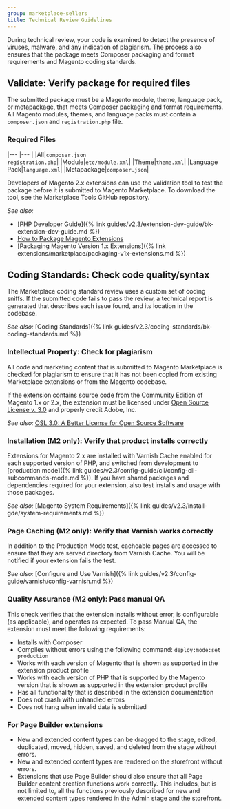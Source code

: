 ```yaml
---
group: marketplace-sellers
title: Technical Review Guidelines
---
```


During technical review, your code is examined to detect the presence of viruses, malware, and any indication of plagiarism. The process also ensures that the package meets Composer packaging and format requirements and Magento coding standards.

## Validate: Verify package for required files

The submitted package must be a Magento module, theme, language pack, or metapackage, that meets Composer packaging and format requirements. All Magento modules, themes, and language packs must contain a `composer.json` and `registration.php` file.

### Required Files

|--- |--- |
|All|`composer.json` <br/>`registration.php`|
|Module|`etc/module.xml`|
|Theme|`theme.xml`|
|Language Pack|`language.xml`|
|Metapackage|`composer.json`|

Developers of Magento 2.x extensions can use the validation tool to test the package before it is submitted to Magento Marketplace. To download the tool, see the Marketplace Tools GitHub repository.

_See also:_

-  [PHP Developer Guide]({% link guides/v2.3/extension-dev-guide/bk-extension-dev-guide.md %})
-  [How to Package Magento Extensions][2]
-  [Packaging Magento Version 1.x Extensions]({% link extensions/marketplace/packaging-v1x-extensions.md %})

## Coding Standards: Check code quality/syntax

The Marketplace coding standard review uses a custom set of coding sniffs. If the submitted code fails to pass the review, a technical report is generated that describes each issue found, and its location in the codebase.

_See also:_ [Coding Standards]({% link guides/v2.3/coding-standards/bk-coding-standards.md %})

### Intellectual Property: Check for plagiarism

All code and marketing content that is submitted to Magento Marketplace is checked for plagiarism to ensure that it has not been copied from existing Marketplace extensions or from the Magento codebase.

If the extension contains source code from the Community Edition of Magento 1.x or 2.x, the extension must be licensed under [Open Source License v. 3.0][3] and properly credit Adobe, Inc.

_See also:_ [OSL 3.0: A Better License for Open Source Software][4]

### Installation (M2 only): Verify that product installs correctly

Extensions for Magento 2.x are installed with Varnish Cache enabled for each supported version of PHP, and switched from development to [production mode]({% link guides/v2.3/config-guide/cli/config-cli-subcommands-mode.md %}). If you have shared packages and dependencies required for your extension, also test installs and usage with those packages.

_See also:_ [Magento System Requirements]({% link guides/v2.3/install-gde/system-requirements.md %})

### Page Caching (M2 only): Verify that Varnish works correctly

In addition to the Production Mode test, cacheable pages are accessed to ensure that they are served directory from Varnish Cache. You will be notified if your extension fails the test.

_See also:_ [Configure and Use Varnish]({% link guides/v2.3/config-guide/varnish/config-varnish.md %})

### Quality Assurance (M2 only): Pass manual QA

This check verifies that the extension installs without error, is configurable (as applicable), and operates as expected. To pass Manual QA, the extension must meet the following requirements:

-  Installs with Composer
-  Compiles without errors using the following command: `deploy:mode:set production`
-  Works with each version of Magento that is shown as supported in the extension product profile
-  Works with each version of PHP that is supported by the Magento version that is shown as supported in the extension product profile
-  Has all functionality that is described in the extension documentation
-  Does not crash with unhandled errors
-  Does not hang when invalid data is submitted

### For Page Builder extensions

-  New and extended content types can be dragged to the stage, edited, duplicated, moved, hidden, saved, and deleted from the stage without errors.
-  New and extended content types are rendered on the storefront without errors.
-  Extensions that use Page Builder should also ensure that all Page Builder content creation functions work correctly. This includes, but is not limited to, all the functions previously described for new and extended content types rendered in the Admin stage and the storefront.

[2]: http://info2.magento.com/rs/magentosoftware/images/packagingmagentoconnectextensions6%200.pdf
[3]: https://opensource.org/licenses/OSL-3.0
[4]: http://rosenlaw.com/OSL3.0-explained.htm
